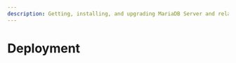```yaml
---
description: Getting, installing, and upgrading MariaDB Server and related software
---
```


# Deployment

